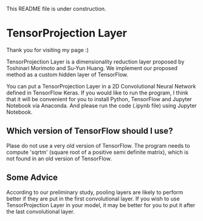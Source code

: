 This README file is under construction.

# TensorProjection Layer 

Thank you for visiting my page :)

TensorProjection Layer is a dimensionality reduction layer proposed by Toshinari Morimoto and Su-Yun Huang.
We implement our proposed method as a custom hidden layer of TensorFlow.

You can put a TensorProjection Layer in a 2D Convolutional Neural Network defined in TensorFlow Keras.
If you would like to run the program, I think that it will be convenient for you to install Python, TensorFlow and Jupyter Notebook via Anaconda. And please run the code (.ipynb file) using Jupyter Notebook.

## Which version of TensorFlow should I use?

Plase do not use a very old version of TensorFlow.
The program needs to compute 'sqrtm' (square root of a positive semi definite matrix), which is not found in an old version of TensorFlow.

## Some Advice

According to our preliminary study, pooling layers are likely to perform better if they are put in the first convolutional layer.
If you wish to use TensorProjection Layer in your model, it may be better for you to put it after the last convolutional layer.
